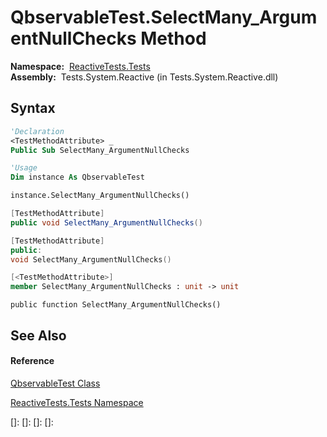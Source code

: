 # QbservableTest.SelectMany\_ArgumentNullChecks Method

**Namespace:**  [ReactiveTests.Tests](ReactiveTests.Tests\ReactiveTests.Tests.md)  
**Assembly:**  Tests.System.Reactive (in Tests.System.Reactive.dll)

## Syntax

```vb
'Declaration
<TestMethodAttribute> _
Public Sub SelectMany_ArgumentNullChecks
```

```vb
'Usage
Dim instance As QbservableTest

instance.SelectMany_ArgumentNullChecks()
```

```csharp
[TestMethodAttribute]
public void SelectMany_ArgumentNullChecks()
```

```c++
[TestMethodAttribute]
public:
void SelectMany_ArgumentNullChecks()
```

```fsharp
[<TestMethodAttribute>]
member SelectMany_ArgumentNullChecks : unit -> unit 
```

```jscript
public function SelectMany_ArgumentNullChecks()
```

## See Also

#### Reference

[QbservableTest Class](QbservableTest\QbservableTest.md)

[ReactiveTests.Tests Namespace](ReactiveTests.Tests\ReactiveTests.Tests.md)

[]: 
[]: 
[]: 
[]: 
